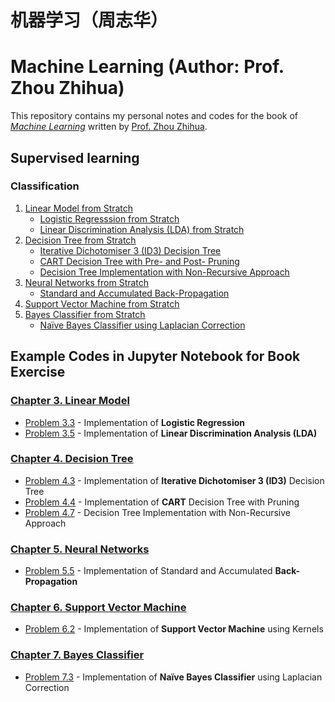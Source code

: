 # 机器学习（周志华）
# Machine Learning (Author: Prof. Zhou Zhihua)

This repository contains my personal notes and codes for the book of [_Machine Learning_](http://cs.nju.edu.cn/zhouzh/zhouzh.files/publication/MLbook2016.htm "Book information") written by [Prof. Zhou Zhihua](http://cs.nju.edu.cn/zhouzh/ "Author Personal Website"). 

## Supervised learning
### Classification
1. [Linear Model from Stratch](https://github.com/Hatchin/Machine-Learning-Zhou_Zhihua/blob/master/Chap3)
   - [Logistic Regresssion from Stratch](https://github.com/Hatchin/Machine-Learning-Zhou_Zhihua/blob/master/Chap3/Problem3.3/) 
   - [Linear Discrimination Analysis (LDA) from Stratch](https://github.com/Hatchin/Machine-Learning-Zhou_Zhihua/blob/master/Chap3/Problem3.5/) 
2. [Decision Tree from Stratch](https://github.com/Hatchin/Machine-Learning-Zhou_Zhihua/tree/master/Chap4/)
   - [Iterative Dichotomiser 3 (ID3) Decision Tree](https://github.com/Hatchin/Machine-Learning-Zhou_Zhihua/blob/master/Chap4/Problem4.3/)
   - [CART Decision Tree with Pre- and Post- Pruning](https://github.com/Hatchin/Machine-Learning-Zhou_Zhihua/tree/master/Chap4/Problem4.4/)
   - [Decision Tree Implementation with Non-Recursive Approach](https://github.com/Hatchin/Machine-Learning-Zhou_Zhihua/blob/master/Chap4/Problem4.7/)
3. [Neural Networks from Stratch](https://github.com/Hatchin/Machine-Learning-Zhou_Zhihua/tree/master/Chap5)
   - [Standard and Accumulated Back-Propagation](https://github.com/Hatchin/Machine-Learning-Zhou_Zhihua/tree/master/Chap5/Problem5.5/)
4. [Support Vector Machine from Stratch](https://github.com/Hatchin/Machine-Learning-Zhou_Zhihua/tree/master/Chap6/Problem6.2/)
5. [Bayes Classifier from Stratch](https://github.com/Hatchin/Machine-Learning-Zhou_Zhihua/tree/master/Chap7)
   - [Naïve Bayes Classifier using Laplacian Correction](https://github.com/Hatchin/Machine-Learning-Zhou_Zhihua/blob/master/Chap7/Problem7.3/)


## Example Codes in Jupyter Notebook for Book Exercise
### [Chapter 3. Linear Model](https://github.com/Hatchin/Machine-Learning-Zhou_Zhihua/blob/master/Chap3)
- [Problem 3.3](https://github.com/Hatchin/Machine-Learning-Zhou_Zhihua/blob/master/Chap3/Problem3.3/code/3.3.ipynb) - Implementation of **Logistic Regression** 
- [Problem 3.5](https://github.com/Hatchin/Machine-Learning-Zhou_Zhihua/blob/master/Chap3/Problem3.5/code/3.5.ipynb) - Implementation of **Linear Discrimination Analysis (LDA)**

### [Chapter 4. Decision Tree](https://github.com/Hatchin/Machine-Learning-Zhou_Zhihua/tree/master/Chap4/)
- [Problem 4.3](https://github.com/Hatchin/Machine-Learning-Zhou_Zhihua/blob/master/Chap4/Problem4.3/code/4.3.ipynb) - Implementation of **Iterative Dichotomiser 3 (ID3)** Decision Tree
- [Problem 4.4](https://github.com/Hatchin/Machine-Learning-Zhou_Zhihua/tree/master/Chap4/Problem4.4/code/4.4.ipynb) - Implementation of **CART** Decision Tree with Pruning
- [Problem 4.7](https://github.com/Hatchin/Machine-Learning-Zhou_Zhihua/blob/master/Chap4/Problem4.7/code/4.7.ipynb) - Decision Tree Implementation with Non-Recursive Approach

### [Chapter 5. Neural Networks](https://github.com/Hatchin/Machine-Learning-Zhou_Zhihua/tree/master/Chap5)
- [Problem 5.5](https://github.com/Hatchin/Machine-Learning-Zhou_Zhihua/tree/master/Chap5/Problem5.5/code/5.5.ipynb) - Implementation of Standard and Accumulated **Back-Propagation**

### [Chapter 6. Support Vector Machine](https://github.com/Hatchin/Machine-Learning-Zhou_Zhihua/tree/master/Chap6)
- [Problem 6.2](https://github.com/Hatchin/Machine-Learning-Zhou_Zhihua/tree/master/Chap6/Problem6.2/code/6.2.ipynb) - Implementation of **Support Vector Machine** using Kernels

### [Chapter 7. Bayes Classifier](https://github.com/Hatchin/Machine-Learning-Zhou_Zhihua/tree/master/Chap7)
- [Problem 7.3](https://github.com/Hatchin/Machine-Learning-Zhou_Zhihua/blob/master/Chap7/Problem7.3/code/7.3.ipynb) - Implementation of **Naïve Bayes Classifier** using Laplacian Correction
